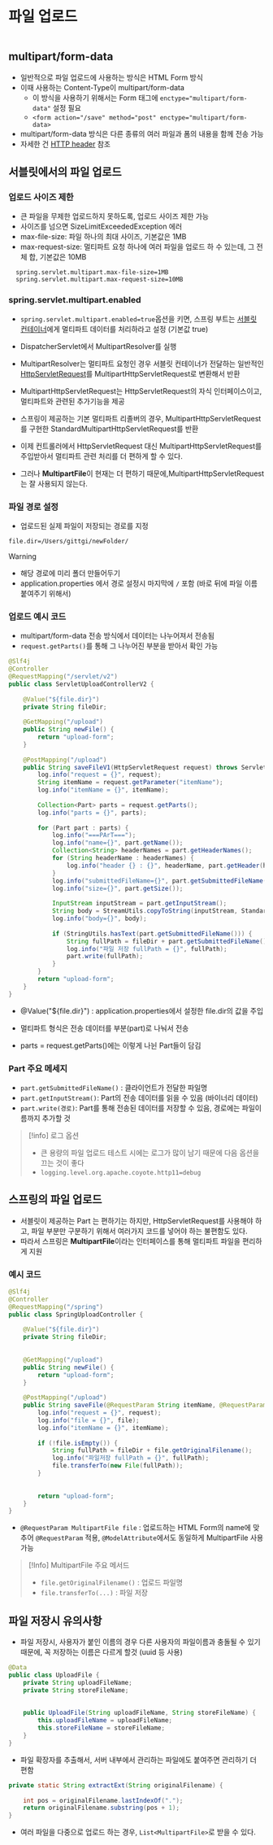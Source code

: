 # 파일 업로드

```table-of-contents
```

##  multipart/form-data

- 일반적으로 파일 업로드에 사용하는 방식은 HTML Form 방식
- 이때 사용하는 Content-Type이 multipart/form-data
	- 이 방식을 사용하기 위해서는 Form 태그에 `enctype="multipart/form-data"` 설정 필요
	- `<form action="/save" method="post" enctype="multipart/form-data>`
- multipart/form-data 방식은 다른 종류의 여러 파일과 폼의 내용을 함께 전송 가능
- 자세한 건 [HTTP header](../미완성%20문서/HTTP%20header.md) 참조

## 서블릿에서의 파일 업로드

### 업로드 사이즈 제한
- 큰 파일을 무제한 업로드하지 못하도록, 업로드 사이즈 제한 가능
- 사이즈를 넘으면 SizeLimitExceededException 에러
- max-file-size: 파일 하나의 최대 사이즈, 기본값은 1MB
- max-request-size: 멀티파트 요청 하나에 여러 파일을 업로드 하 수 있는데, 그 전체 합, 기본값은 10MB
```properties
  spring.servlet.multipart.max-file-size=1MB
  spring.servlet.multipart.max-request-size=10MB
```

### spring.servlet.multipart.enabled
- `spring.servlet.multipart.enabled=true`옵션을 키면, 스프링 부트는 [서블릿 컨테이너](../CS/Web/Web%20Application%20Server.md)에게 멀티파트 데이터를 처리하라고 설정 (기본값 true)
- DispatcherServlet에서 MultipartResolver를 실행
- MultipartResolver는 멀티파트 요청인 경우 서블릿 컨테이너가 전달하는 일반적인 [HttpServletRequest](Spring%20MVC/HttpServletRequest.md)를 MultipartHttpServletRequest로 변환해서 반환
- MultipartHttpServletRequest는 HttpServletRequest의 자식 인터페이스이고, 멀티파트와 관련된 추가기능을 제공

- 스프링이 제공하는 기본 멀티파트 리졸버의 경우, MultipartHttpServletRequest를 구현한 StandardMultipartHttpServletRequest를 반환
- 이제 컨트롤러에서 HttpServletRequest 대신 MultipartHttpServletRequest를 주입받아서 멀티파트 관련 처리를 더 편하게 할 수 있다.
- 그러나 **MultipartFile**이 현재는 더 편하기 때문에,MultipartHttpServletRequest는 잘 사용되지 않는다.


### 파일 경로 설정
- 업로드된 실제 파일이 저장되는 경로를 지정
```properties
file.dir=/Users/gittgi/newFolder/
```
> [!Warning]
> - 해당 경로에 미리 폴더 만들어두기
> - application.properties 에서 경로 설정시 마지막에 `/` 포함 (바로 뒤에 파일 이름 붙여주기 위해서)


### 업로드 예시 코드
- multipart/form-data 전송 방식에서 데이터는 나누어져서 전송됨
- `request.getParts()`를 통해 그 나누어진 부분을 받아서 확인 가능

```java
@Slf4j  
@Controller  
@RequestMapping("/servlet/v2")  
public class ServletUploadControllerV2 {  
  
    @Value("${file.dir}")  
    private String fileDir;  
  
    @GetMapping("/upload")  
    public String newFile() {  
        return "upload-form";  
    }  
  
    @PostMapping("/upload")  
    public String saveFileV1(HttpServletRequest request) throws ServletException, IOException {  
        log.info("request = {}", request);  
        String itemName = request.getParameter("itemName");  
        log.info("itemName = {}", itemName);  
  
        Collection<Part> parts = request.getParts();  
        log.info("parts = {}", parts);  
  
        for (Part part : parts) {  
            log.info("===PArT===");  
            log.info("name={}", part.getName());  
            Collection<String> headerNames = part.getHeaderNames();  
            for (String headerName : headerNames) {  
                log.info("header {} : {}", headerName, part.getHeader(headerName));  
            }  
            log.info("submittedFileName={}", part.getSubmittedFileName());  
            log.info("size={}", part.getSize());  
  
            InputStream inputStream = part.getInputStream();  
            String body = StreamUtils.copyToString(inputStream, StandardCharsets.UTF_8);  
            log.info("body={}", body);  
  
            if (StringUtils.hasText(part.getSubmittedFileName())) {  
                String fullPath = fileDir + part.getSubmittedFileName();  
                log.info("파일 저장 fullPath = {}", fullPath);  
                part.write(fullPath);  
            }  
        }  
        return "upload-form";  
    }  
}
```

- @Value("${file.dir}") : application.properties에서 설정한 file.dir의 값을 주입

- 멀티파트 형식은 전송 데이터를 부분(part)로 나눠서 전송
- parts = request.getParts()에는 이렇게 나뉜 Part들이 담김

### Part 주요 메세지
- `part.getSubmittedFileName()` : 클라이언트가 전달한 파일명
- `part.getInputStream()`: Part의 전송 데이터를 읽을 수 있음 (바이너리 데이터)
- `part.write(경로)`: Part를 통해 전송된 데이터를 저장할 수 있음, 경로에는 파일이름까지 추가할 것

> [!info] 로그 옵션
> - 큰 용량의 파일 업로드 테스트 시에는 로그가 많이 남기 때문에 다음 옵션을 끄는 것이 좋다
> - `logging.level.org.apache.coyote.http11=debug`


## 스프링의 파일 업로드

- 서블릿이 제공하는 Part 는 편하기는 하지만, HttpServletRequest를 사용해야 하고, 파일 부분만 구분하기 위해서 여러가지 코드를 넣어야 하는 불편함도 있다.
- 따라서 스프링은 **MultipartFile**이라는 인터페이스를 통해 멀티파트 파일을 편리하게 지원

### 예시 코드
```java
@Slf4j  
@Controller  
@RequestMapping("/spring")  
public class SpringUploadController {  
  
    @Value("${file.dir}")  
    private String fileDir;  
  
  
    @GetMapping("/upload")  
    public String newFile() {  
        return "upload-form";  
    }  
  
    @PostMapping("/upload")  
    public String saveFile(@RequestParam String itemName, @RequestParam MultipartFile file, HttpServletRequest request) throws IOException {  
        log.info("request = {}", request);  
        log.info("file = {}", file);  
        log.info("itemName = {}", itemName);  
  
        if (!file.isEmpty()) {  
            String fullPath = fileDir + file.getOriginalFilename();  
            log.info("파일저장 fullPath = {}", fullPath);  
            file.transferTo(new File(fullPath));  
        }  
  
  
        return "upload-form";  
    }  
}
```

- `@RequestParam MultipartFile file` : 업로드하는 HTML Form의 name에 맞추어 `@RequestParam` 적용, `@ModelAttribute`에서도 동일하게 MultipartFile 사용가능

> [!Info] MultipartFile 주요 메서드
> - `file.getOriginalFilename()` : 업로드 파일명
> - `file.transferTo(...)` : 파일 저장 


## 파일 저장시 유의사항

- 파일 저장시, 사용자가 붙인 이름의 경우 다른 사용자의 파일이름과 충돌될 수 있기 때문에, 꼭 저장하는 이름은 다르게 할것 (uuid 등 사용)
```java
@Data  
public class UploadFile {  
    private String uploadFileName;  
    private String storeFileName;  
  
  
    public UploadFile(String uploadFileName, String storeFileName) {  
        this.uploadFileName = uploadFileName;  
        this.storeFileName = storeFileName;  
    }  
}
```

- 파일 확장자를 추출해서, 서버 내부에서 관리하는 파일에도 붙여주면 관리하기 더 편함
```java
private static String extractExt(String originalFilename) {  
  
    int pos = originalFilename.lastIndexOf(".");  
    return originalFilename.substring(pos + 1);  
}
```

- 여러 파일을 다중으로 업로드 하는 경우, `List<MultipartFile>`로 받을 수 있다.